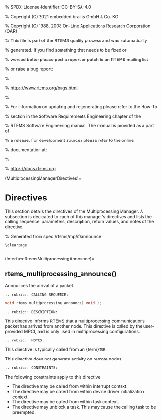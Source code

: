 % SPDX-License-Identifier: CC-BY-SA-4.0

% Copyright (C) 2021 embedded brains GmbH & Co. KG

% Copyright (C) 1988, 2008 On-Line Applications Research Corporation (OAR)

% This file is part of the RTEMS quality process and was automatically

% generated.  If you find something that needs to be fixed or

% worded better please post a report or patch to an RTEMS mailing list

% or raise a bug report:

%

% https://www.rtems.org/bugs.html

%

% For information on updating and regenerating please refer to the How-To

% section in the Software Requirements Engineering chapter of the

% RTEMS Software Engineering manual.  The manual is provided as a part of

% a release.  For development sources please refer to the online

% documentation at:

%

% https://docs.rtems.org

(MultiprocessingManagerDirectives)=

# Directives

This section details the directives of the Multiprocessing Manager. A
subsection is dedicated to each of this manager's directives and lists the
calling sequence, parameters, description, return values, and notes of the
directive.

% Generated from spec:/rtems/mp/if/announce

```{raw} latex
\clearpage
```

```{index} rtems_multiprocessing_announce()
```

(InterfaceRtemsMultiprocessingAnnounce)=

## rtems_multiprocessing_announce()

Announces the arrival of a packet.

```{eval-rst}
.. rubric:: CALLING SEQUENCE:
```

```c
void rtems_multiprocessing_announce( void );
```

```{eval-rst}
.. rubric:: DESCRIPTION:
```

This directive informs RTEMS that a multiprocessing communications packet has
arrived from another node. This directive is called by the user-provided MPCI,
and is only used in multiprocessing configurations.

```{eval-rst}
.. rubric:: NOTES:
```

This directive is typically called from an {term}`ISR`.

This directive does not generate activity on remote nodes.

```{eval-rst}
.. rubric:: CONSTRAINTS:
```

The following constraints apply to this directive:

- The directive may be called from within interrupt context.
- The directive may be called from within device driver initialization context.
- The directive may be called from within task context.
- The directive may unblock a task. This may cause the calling task to be
  preempted.
